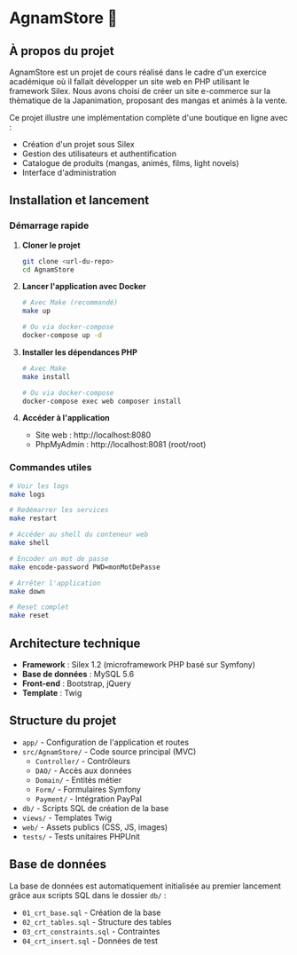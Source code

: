# AgnamStore 🎌

## À propos du projet

AgnamStore est un projet de cours réalisé dans le cadre d'un exercice académique où il fallait développer un site web en PHP utilisant le framework Silex. Nous avons choisi de créer un site e-commerce sur la thèmatique de la Japanimation, proposant des mangas et animés à la vente.

Ce projet illustre une implémentation complète d'une boutique en ligne avec :
- Création d'un projet sous Silex
- Gestion des utilisateurs et authentification
- Catalogue de produits (mangas, animés, films, light novels)
- Interface d'administration

## Installation et lancement

### Démarrage rapide

1. **Cloner le projet**
   ```bash
   git clone <url-du-repo>
   cd AgnamStore
   ```

2. **Lancer l'application avec Docker**
   ```bash
   # Avec Make (recommandé)
   make up
   
   # Ou via docker-compose
   docker-compose up -d
   ```

3. **Installer les dépendances PHP**
   ```bash
   # Avec Make
   make install
   
   # Ou via docker-compose
   docker-compose exec web composer install
   ```

4. **Accéder à l'application**
   - Site web : http://localhost:8080
   - PhpMyAdmin : http://localhost:8081 (root/root)

### Commandes utiles

```bash
# Voir les logs
make logs

# Redémarrer les services
make restart

# Accéder au shell du conteneur web
make shell

# Encoder un mot de passe
make encode-password PWD=monMotDePasse

# Arrêter l'application
make down

# Reset complet
make reset
```

## Architecture technique

- **Framework** : Silex 1.2 (microframework PHP basé sur Symfony)
- **Base de données** : MySQL 5.6
- **Front-end** : Bootstrap, jQuery
- **Template** : Twig

## Structure du projet

- `app/` - Configuration de l'application et routes
- `src/AgnamStore/` - Code source principal (MVC)
  - `Controller/` - Contrôleurs
  - `DAO/` - Accès aux données
  - `Domain/` - Entités métier
  - `Form/` - Formulaires Symfony
  - `Payment/` - Intégration PayPal
- `db/` - Scripts SQL de création de la base
- `views/` - Templates Twig
- `web/` - Assets publics (CSS, JS, images)
- `tests/` - Tests unitaires PHPUnit

## Base de données

La base de données est automatiquement initialisée au premier lancement grâce aux scripts SQL dans le dossier `db/` :
- `01_crt_base.sql` - Création de la base
- `02_crt_tables.sql` - Structure des tables
- `03_crt_constraints.sql` - Contraintes
- `04_crt_insert.sql` - Données de test

